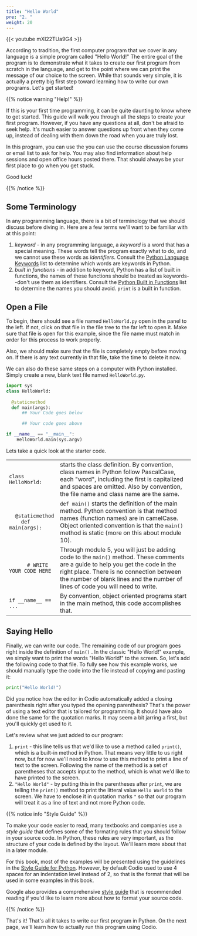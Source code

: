 ```yaml
---
title: "Hello World"
pre: "2. "
weight: 20
---
```


{{< youtube mXI22TUa9G4  >}}

<!-- TODO Update Video -->
<!-- OLD [Video Materials]({{% relref "./video" %}}) -->

According to tradition, the first computer program that we cover in any language is a simple program called "Hello World!" The entire goal of the program is to demonstrate what it takes to create our first program from scratch in the language, and get to the point where we can print the message of our choice to the screen. While that sounds very simple, it is actually a pretty big first step toward learning how to write our own programs. Let's get started!

{{% notice warning "Help!" %}}

If this is your first time programming, it can be quite daunting to know where to get started. This guide will walk you through all the steps to create your first program. However, if you have any questions at all, don't be afraid to seek help. It's much easier to answer questions up front when they come up, instead of dealing with them down the road when you are truly lost. 

In this program, you can use the you can use the course discussion forums or email list to ask for help. You may also find information about help sessions and open office hours posted there. That should always be your first place to go when you get stuck.

Good luck!

{{% /notice %}}

## Some Terminology

In any programming language, there is a bit of terminology that we should discuss before diving in. Here are a few terms we'll want to be familiar with at this point:

1. _keyword_ - in any programming language, a _keyword_ is a word that has a special meaning. These words tell the program exactly what to do, and we cannot use these words as _identifiers_. Consult the [Python Language Keywords](https://docs.python.org/3.4/reference/lexical_analysis.html#keywords) list to determine which words are keywords in Python.
1. _built in functions_ - in addition to keyword, Python has a list of built in functions, the names of these functions should be treated as keywords--don't use them as identifiers. Consult the [Python Built in Functions](https://docs.python.org/3.4/library/functions.html) list to determine the names you should avoid. `print` is a built in function.


## Open a File

To begin, there should see a file named `HelloWorld.py` open in the panel to the left. If not, click on that file in the file tree to the far left to open it. Make sure that file is open for this example, since the file name must match in order for this process to work properly. 

Also, we should make sure that the file is completely empty before moving on. If there is any text currently in that file, take the time to delete it now.

We can also do these same steps on a computer with Python installed. Simply create a new, blank text file named `HelloWorld.py`.


```python
import sys
class HelloWorld:
    
  @staticmethod
  def main(args):
      ## Your Code goes below

      ## Your code goes above

if __name__ == "__main__":
    HelloWorld.main(sys.argv)
```

Lets take a quick look at the starter code.

<table>
  <tr><td style="white-space: nowrap"><code>class HelloWorld:</code></td> <td>starts the class definition.  By convention, class names in Python follow PascalCase, each "word", including the first is capitalized and spaces are omitted.  Also by convention, the file name and class name are the same.</td></tr>
  <tr><td style="white-space: nowrap"><code>  @staticmethod<br/>    def main(args):</code></td><td><code>def main()</code> starts the definition of the main method.  Python convention is that method names (function names) are in camelCase.  Object oriented convention is that the <code>main()</code> method is static (more on this about module 10).</td></tr>
  <tr><td style="white-space: nowrap"><code>      # WRITE YOUR CODE HERE</code></td><td>Through module 5, you will just be adding code to the <code>main()</code> method.  These comments are a guide to help you get the code in the right place.  There is no connection between the number of blank lines and the number of lines of code you will need to write.</td></tr>
  <tr><td style="white-space: nowrap"><code>if __name__ == ...</code></td><td>By convention, object oriented programs start in the main method, this code accomplishes that.</td></tr>
</table>


## Saying Hello

Finally, we can write our code. The remaining code of our program goes right inside the definition of `main()` . In the classic "Hello World!" example, we simply want to print the words "Hello World!" to the screen. So, let's add the following code to that file. To fully see how this example works, we should manually type the code into the file instead of copying and pasting it:

```python
print("Hello World!")
```

Did you notice how the editor in Codio automatically added a closing parenthesis right after you typed the opening parenthesis? That's the power of using a text editor that is tailored for programming. It should have also done the same for the quotation marks. It may seem a bit jarring a first, but you'll quickly get used to it. 

Let's review what we just added to our program:

1. `print` - this line tells us that we'd like to use a method called `print()`, which is a built-in method in Python. That means very little to us right now, but for now we'll need to know to use this method to print a line of text to the screen. Following the name of the method is a set of parentheses that accepts input to the method, which is what we'd like to have printed to the screen.
1. `"Hello World"` - by putting this in the parentheses after `print`, we are telling the `print()` method to print the litteral value `Hello World` to the screen. We have to enclose it in quotation marks `"` so that our program will treat it as a line of text and not more Python code.

{{% notice info "Style Guide" %}}

To make your code easier to read, many textbooks and companies use a _style guide_ that defines some of the formating rules that you should follow in your source code. In Python, these rules are very important, as the structure of your code is defined by the layout. We'll learn more about that in a later module. 

For this book, most of the examples will be presented using the guidelines in the [Style Guide for Python](https://www.python.org/dev/peps/pep-0008/). However, by default Codio used to use 4 spaces for an indentation level instead of 2, so that is the format that will be used in some examples in this book.

Google also provides a comprehensive [style guide](http://google.github.io/styleguide/pyguide.html) that is recommended reading if you'd like to learn more about how to format your source code. 

{{% /notice %}}

That's it! That's all it takes to write our first program in Python. On the next page, we'll learn how to actually run this program using Codio. 